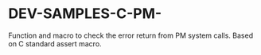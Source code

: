 # DEV-SAMPLES-C-PM-
Function and macro to check the error return from PM system calls. Based on C standard assert macro. 
